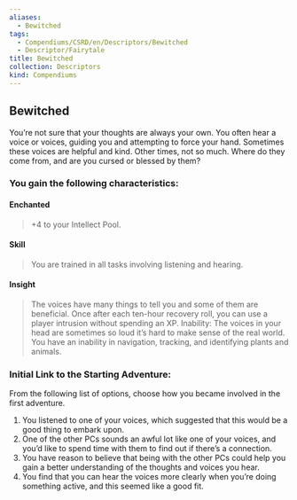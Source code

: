 ```yaml
---
aliases:
  - Bewitched
tags:
  - Compendiums/CSRD/en/Descriptors/Bewitched
  - Descriptor/Fairytale
title: Bewitched
collection: Descriptors
kind: Compendiums
---
```

## Bewitched  
You’re not sure that your thoughts are always your own. You often hear a voice or voices, guiding you and attempting to force your hand. Sometimes these voices are helpful and kind. Other times, not so much. Where do they come from, and are you cursed or blessed by them?
### You gain the following characteristics:
#### Enchanted
>+4 to your Intellect Pool.
#### Skill 
>You are trained in all tasks involving listening and hearing.
#### Insight
>The voices have many things to tell you and some of them are beneficial. Once after each ten-hour recovery roll, you can use a player intrusion without spending an XP.
Inability: The voices in your head are sometimes so loud it’s hard to make sense of the real world. You have an inability in navigation, tracking, and identifying plants and animals.
### Initial Link to the Starting Adventure:
From the following list of options, choose how you became involved in the first adventure.
1. You listened to one of your voices, which suggested that this would be a good thing to embark upon.
2. One of the other PCs sounds an awful lot like one of your voices, and you’d like to spend time with them to find out if there’s a connection.
3. You have reason to believe that being with the other PCs could help you gain a better understanding of the thoughts and voices you hear.
4. You find that you can hear the voices more clearly when you’re doing something active, and this seemed like a good fit.

